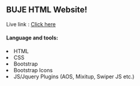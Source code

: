 ## BUJE HTML Website!
Live link : <a href="https://shovonkumar.github.io/buje-website/">Click here</a>

#### Language and tools: 
<li>HTML</li>
<li>CSS</li>
<li>Bootstrap</li>
<li>Bootstrap Icons</li>
<li>JS/Jquery Plugins (AOS, Mixitup, Swiper JS etc.)</li>

